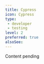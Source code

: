 ```yaml
---
title: Cypress
icon: Cypress
type:
 - developer
 - testing
level: 2
preferred: true
alsoSee:
---
```


Content pending
